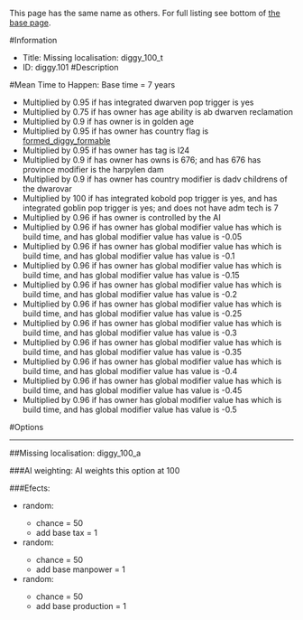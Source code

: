 This page has the same name as others. For full listing see bottom of [the base page](missing_localisation_diggy_100_t.md).

#Information
 - Title: Missing localisation: diggy_100_t
 - ID: diggy.101
#Description

#Mean Time to Happen:
Base time = 7 years
 - Multiplied by 0.95 if has integrated dwarven pop trigger is yes
 - Multiplied by 0.75 if has owner has age ability is ab dwarven reclamation
 - Multiplied by 0.9 if has owner is in golden age
 - Multiplied by 0.95 if has owner has country flag is [formed_diggy_formable](../flags/formed_diggy_formable.md)
 - Multiplied by 0.95 if has owner has tag is I24
 - Multiplied by 0.9 if has owner has owns is 676; and  has 676 has province modifier is the harpylen dam
 - Multiplied by 0.9 if has owner has country modifier is dadv childrens of the dwarovar
 - Multiplied by 100 if has integrated kobold pop trigger is yes, and has integrated goblin pop trigger is yes; and  does not have adm tech is 7
 - Multiplied by 0.96 if has owner is controlled by the AI
 - Multiplied by 0.96 if has owner has global modifier value has which is build time, and has global modifier value has value is -0.05
 - Multiplied by 0.96 if has owner has global modifier value has which is build time, and has global modifier value has value is -0.1
 - Multiplied by 0.96 if has owner has global modifier value has which is build time, and has global modifier value has value is -0.15
 - Multiplied by 0.96 if has owner has global modifier value has which is build time, and has global modifier value has value is -0.2
 - Multiplied by 0.96 if has owner has global modifier value has which is build time, and has global modifier value has value is -0.25
 - Multiplied by 0.96 if has owner has global modifier value has which is build time, and has global modifier value has value is -0.3
 - Multiplied by 0.96 if has owner has global modifier value has which is build time, and has global modifier value has value is -0.35
 - Multiplied by 0.96 if has owner has global modifier value has which is build time, and has global modifier value has value is -0.4
 - Multiplied by 0.96 if has owner has global modifier value has which is build time, and has global modifier value has value is -0.45
 - Multiplied by 0.96 if has owner has global modifier value has which is build time, and has global modifier value has value is -0.5

#Options

___
##Missing localisation: diggy_100_a

###AI weighting:
AI weights this option at 100


###Efects:<ul><li>random:</li><ul><li>chance = 50</li><li>add base tax = 1</li></ul><li>random:</li><ul><li>chance = 50</li><li>add base manpower = 1</li></ul><li>random:</li><ul><li>chance = 50</li><li>add base production = 1</li></ul></ul>
